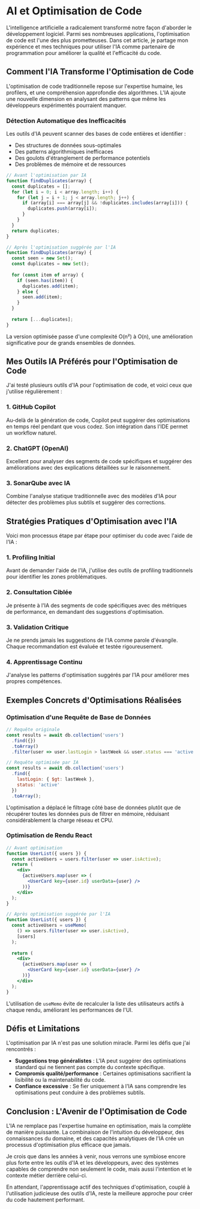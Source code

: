 # AI et Optimisation de Code

L'intelligence artificielle a radicalement transformé notre façon d'aborder le développement logiciel. Parmi ses nombreuses applications, l'optimisation de code est l'une des plus prometteuses. Dans cet article, je partage mon expérience et mes techniques pour utiliser l'IA comme partenaire de programmation pour améliorer la qualité et l'efficacité du code.

## Comment l'IA Transforme l'Optimisation de Code

L'optimisation de code traditionnelle repose sur l'expertise humaine, les profilers, et une compréhension approfondie des algorithmes. L'IA ajoute une nouvelle dimension en analysant des patterns que même les développeurs expérimentés pourraient manquer.

### Détection Automatique des Inefficacités

Les outils d'IA peuvent scanner des bases de code entières et identifier :

- Des structures de données sous-optimales
- Des patterns algorithmiques inefficaces
- Des goulots d'étranglement de performance potentiels
- Des problèmes de mémoire et de ressources

```javascript
// Avant l'optimisation par IA
function findDuplicates(array) {
  const duplicates = [];
  for (let i = 0; i < array.length; i++) {
    for (let j = i + 1; j < array.length; j++) {
      if (array[i] === array[j] && !duplicates.includes(array[i])) {
        duplicates.push(array[i]);
      }
    }
  }
  return duplicates;
}

// Après l'optimisation suggérée par l'IA
function findDuplicates(array) {
  const seen = new Set();
  const duplicates = new Set();
  
  for (const item of array) {
    if (seen.has(item)) {
      duplicates.add(item);
    } else {
      seen.add(item);
    }
  }
  
  return [...duplicates];
}
```

La version optimisée passe d'une complexité O(n²) à O(n), une amélioration significative pour de grands ensembles de données.

## Mes Outils IA Préférés pour l'Optimisation de Code

J'ai testé plusieurs outils d'IA pour l'optimisation de code, et voici ceux que j'utilise régulièrement :

### 1. GitHub Copilot

Au-delà de la génération de code, Copilot peut suggérer des optimisations en temps réel pendant que vous codez. Son intégration dans l'IDE permet un workflow naturel.

### 2. ChatGPT (OpenAI)

Excellent pour analyser des segments de code spécifiques et suggérer des améliorations avec des explications détaillées sur le raisonnement.

### 3. SonarQube avec IA

Combine l'analyse statique traditionnelle avec des modèles d'IA pour détecter des problèmes plus subtils et suggérer des corrections.

## Stratégies Pratiques d'Optimisation avec l'IA

Voici mon processus étape par étape pour optimiser du code avec l'aide de l'IA :

### 1. Profiling Initial

Avant de demander l'aide de l'IA, j'utilise des outils de profiling traditionnels pour identifier les zones problématiques.

### 2. Consultation Ciblée

Je présente à l'IA des segments de code spécifiques avec des métriques de performance, en demandant des suggestions d'optimisation.

### 3. Validation Critique

Je ne prends jamais les suggestions de l'IA comme parole d'évangile. Chaque recommandation est évaluée et testée rigoureusement.

### 4. Apprentissage Continu

J'analyse les patterns d'optimisation suggérés par l'IA pour améliorer mes propres compétences.

## Exemples Concrets d'Optimisations Réalisées

### Optimisation d'une Requête de Base de Données

```javascript
// Requête originale
const results = await db.collection('users')
  .find({})
  .toArray()
  .filter(user => user.lastLogin > lastWeek && user.status === 'active');

// Requête optimisée par IA
const results = await db.collection('users')
  .find({
    lastLogin: { $gt: lastWeek },
    status: 'active'
  })
  .toArray();
```

L'optimisation a déplacé le filtrage côté base de données plutôt que de récupérer toutes les données puis de filtrer en mémoire, réduisant considérablement la charge réseau et CPU.

### Optimisation de Rendu React

```jsx
// Avant optimisation
function UserList({ users }) {
  const activeUsers = users.filter(user => user.isActive);
  return (
    <div>
      {activeUsers.map(user => (
        <UserCard key={user.id} userData={user} />
      ))}
    </div>
  );
}

// Après optimisation suggérée par l'IA
function UserList({ users }) {
  const activeUsers = useMemo(
    () => users.filter(user => user.isActive),
    [users]
  );
  
  return (
    <div>
      {activeUsers.map(user => (
        <UserCard key={user.id} userData={user} />
      ))}
    </div>
  );
}
```

L'utilisation de `useMemo` évite de recalculer la liste des utilisateurs actifs à chaque rendu, améliorant les performances de l'UI.

## Défis et Limitations

L'optimisation par IA n'est pas une solution miracle. Parmi les défis que j'ai rencontrés :

- **Suggestions trop généralistes** : L'IA peut suggérer des optimisations standard qui ne tiennent pas compte du contexte spécifique.
- **Compromis qualité/performance** : Certaines optimisations sacrifient la lisibilité ou la maintenabilité du code.
- **Confiance excessive** : Se fier uniquement à l'IA sans comprendre les optimisations peut conduire à des problèmes subtils.

## Conclusion : L'Avenir de l'Optimisation de Code

L'IA ne remplace pas l'expertise humaine en optimisation, mais la complète de manière puissante. La combinaison de l'intuition du développeur, des connaissances du domaine, et des capacités analytiques de l'IA crée un processus d'optimisation plus efficace que jamais.

Je crois que dans les années à venir, nous verrons une symbiose encore plus forte entre les outils d'IA et les développeurs, avec des systèmes capables de comprendre non seulement le code, mais aussi l'intention et le contexte métier derrière celui-ci.

En attendant, l'apprentissage actif des techniques d'optimisation, couplé à l'utilisation judicieuse des outils d'IA, reste la meilleure approche pour créer du code hautement performant.

